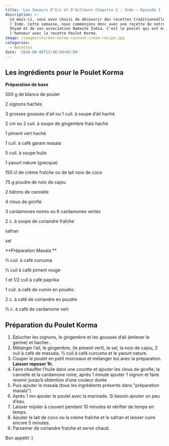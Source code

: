 ```yaml
---
title: 'Les Saveurs D’Ici et D’Ailleurs Chapitre 2 : Inde – Episode 1 : Poulet Korma'
description: >-
  Ce mois-ci, vous avez choisi de découvrir des recettes traditionnelles de
  l'Inde. Cette semaine, nous commençons donc avec une recette de notre Cuistot
  Shyam et de son association Namaste India. C'est le poulet qui est mis à
  l'honneur avec la recette Poulet Korma.
image: /images/chicken-korma-coconut-cream-recipe.jpg
categories:
  - Recettes
date: '2018-08-06T12:46:50+02:00'
---
```

## Les ingrédients pour le Poulet Korma

**Préparation de base**

500 g de blancs de poulet

2  oignons hachés

3 grosses gousses d'ail ou 1 cuil. à soupe d’ail haché

2 cm ou 2 cuil. à soupe de gingembre frais haché

1 piment  vert haché

1 cuil. à café garam masala

5 cuil. à soupe huile

1 yaourt nature (grecque)

150 cl de crème fraîche ou de lait noix de coco

75 g poudre de noix de cajou

2 bâtons de cannelle

4 clous de girofle

3 cardamones noires ou 6 cardamones vertes

2 c. à soupe de coriandre fraîche

safran 

sel

**Préparation Masala
**

½ cuil. à café curcuma

½ cuil à café piment rouge

 1 et 1/2  cuil à café paprika

1 cuil.  à café de cumin en poudre.

2 c. à café de coriandre en poudre

½ c. à café de cardamone vert



## Préparation du Poulet Korma

1. Éplucher les oignons, le gingembre  et les gousses d’ail (enlever le germe) et hacher..
2. Mélanger l’ail, le gingembre, (le piment vert), le sel, la noix de cajou, 2 cuil à café de massala, ½ cuil  à café curcuma  et le yaourt nature.
3. Couper le poulet en petit morceaux et mélanger les avec la préparation. **Laisser reposer 1h**.
4. Faire chauffer l’huile dans une cocotte et ajouter les clous de girofle, la cannelle et la cardamone noire, après 1 minute ajouter 1 oignon et faire revenir jusqu’à obtention d’une couleur dorée 
5. Puis ajouter le masala (tous les ingrédients présents dans "préparation masala")
6. Après 1 mn ajouter le poulet avec la marinade. Si besoin ajouter un peu d’eau.
7. Laisser mijoter à couvert pendant 10 minutes et vérifier de temps en temps.
8. Ajouter le lait de coco ou la crème fraîche et le safran et laisser cuire encore 5 minutes.
9. Parsemer de coriandre fraiche et servir chaud.

Bon appétit :)
